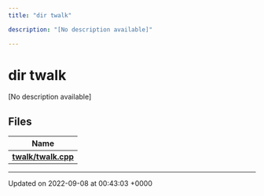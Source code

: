 ```yaml
---
title: "dir twalk"

description: "[No description available]"

---
```


# dir twalk

[No description available]

## Files

| Name           |
| -------------- |
| **[twalk/twalk.cpp](/documentation/code/files/twalk_8cpp/#file-twalk-cpp)**  |






-------------------------------

Updated on 2022-09-08 at 00:43:03 +0000
